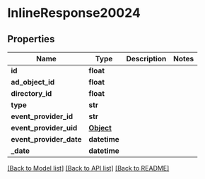 # InlineResponse20024

## Properties
Name | Type | Description | Notes
------------ | ------------- | ------------- | -------------
**id** | **float** |  | 
**ad_object_id** | **float** |  | 
**directory_id** | **float** |  | 
**type** | **str** |  | 
**event_provider_id** | **str** |  | 
**event_provider_uid** | [**Object**](Object.md) |  | 
**event_provider_date** | **datetime** |  | 
**_date** | **datetime** |  | 

[[Back to Model list]](../README.md#documentation-for-models) [[Back to API list]](../README.md#documentation-for-api-endpoints) [[Back to README]](../README.md)

